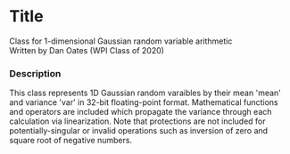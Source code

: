 # Title
Class for 1-dimensional Gaussian random variable arithmetic  
Written by Dan Oates (WPI Class of 2020)

### Description
This class represents 1D Gaussian random varaibles by their mean 'mean' and variance 'var' in 32-bit floating-point format. Mathematical functions and operators are included which propagate the variance through each calculation via linearization. Note that protections are not included for potentially-singular or invalid operations such as inversion of zero and square root of negative numbers.